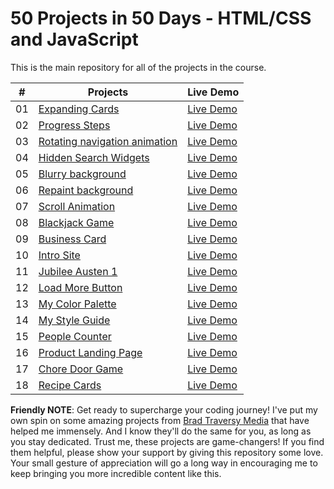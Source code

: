 # 50 Projects in 50 Days - HTML/CSS and JavaScript

This is the main repository for all of the projects in the course.

|  #  | Projects                                                                                | Live Demo                                                           |
| :-: | --------------------------------------------------------------------------------------- | ------------------------------------------------------------------- |
| 01  | [Expanding Cards](https://github.com/Nasirkhan294/expanding-cards)                      | [Live Demo](https://nasirkhan294.github.io/expanding-cards/)        |
| 02  | [Progress Steps](https://github.com/Nasirkhan294/progress-steps)                        | [Live Demo](https://nasirkhan294.github.io/progress-steps/)         |
| 03  | [Rotating navigation animation](https://github.com/Nasirkhan294/rotating-nav-animation) | [Live Demo](https://nasirkhan294.github.io/rotating-nav-animation/) |
| 04  | [Hidden Search Widgets](https://github.com/Nasirkhan294/hidden-search)                  | [Live Demo](https://nasirkhan294.github.io/hidden-search/)          |
| 05  | [Blurry background](https://github.com/Nasirkhan294/blurry-background)                  | [Live Demo](https://nasirkhan294.github.io/blurry-background/)      |
| 06  | [Repaint background](https://github.com/Nasirkhan294/repaint-bg)                        | [Live Demo](https://nasirkhan294.github.io/repaint-bg/)             |
| 07  | [Scroll Animation](https://github.com/Nasirkhan294/scroll-animation)                    | [Live Demo](https://nasirkhan294.github.io/scroll-animation/)       |
| 08  | [Blackjack Game](https://github.com/Nasirkhan294/blackjack-game)                        | [Live Demo](https://nasirkhan294.github.io/blackjack-game/)         |
| 09  | [Business Card](https://github.com/Nasirkhan294/business-card)                          | [Live Demo](https://nasirkhan294.github.io/business-card/)          |
| 10  | [Intro Site](https://github.com/Nasirkhan294/intro-site)                                | [Live Demo](https://nasirkhan294.github.io/intro-site/)             |
| 11  | [Jubilee Austen 1](https://github.com/Nasirkhan294/jubilee-austen-1)                    | [Live Demo](https://nasirkhan294.github.io/jubilee-austen-1/)       |
| 12  | [Load More Button](https://github.com/Nasirkhan294/load-more-button)                    | [Live Demo](https://nasirkhan294.github.io/load-more-button/)       |
| 13  | [My Color Palette](https://github.com/Nasirkhan294/my-color-palette)                    | [Live Demo](https://nasirkhan294.github.io/my-color-palette/)       |
| 14  | [My Style Guide](https://github.com/Nasirkhan294/my-style-guide)                        | [Live Demo](https://nasirkhan294.github.io/my-style-guide/)         |
| 15  | [People Counter](https://github.com/Nasirkhan294/people-counter)                        | [Live Demo](https://nasirkhan294.github.io/people-counter/)         |
| 16  | [Product Landing Page](https://github.com/Nasirkhan294/product-landing-page)            | [Live Demo](https://nasirkhan294.github.io/product-landing-page/)   |
| 17  | [Chore Door Game](https://github.com/Nasirkhan294/chore-door-game)            | [Live Demo](https://nasirkhan294.github.io/chore-door-game/)   |
| 18  | [Recipe Cards](https://github.com/Nasirkhan294/recipe-cards)            | [Live Demo](https://nasirkhan294.github.io/recipe-cards/)   |

**Friendly NOTE**: Get ready to supercharge your coding journey! I've put my own spin on some amazing projects from [Brad Traversy Media](https://bradtraversy/50projects50days) that have helped me immensely. And I know they'll do the same for you, as long as you stay dedicated. Trust me, these projects are game-changers! If you find them helpful, please show your support by giving this repository some love. Your small gesture of appreciation will go a long way in encouraging me to keep bringing you more incredible content like this.
